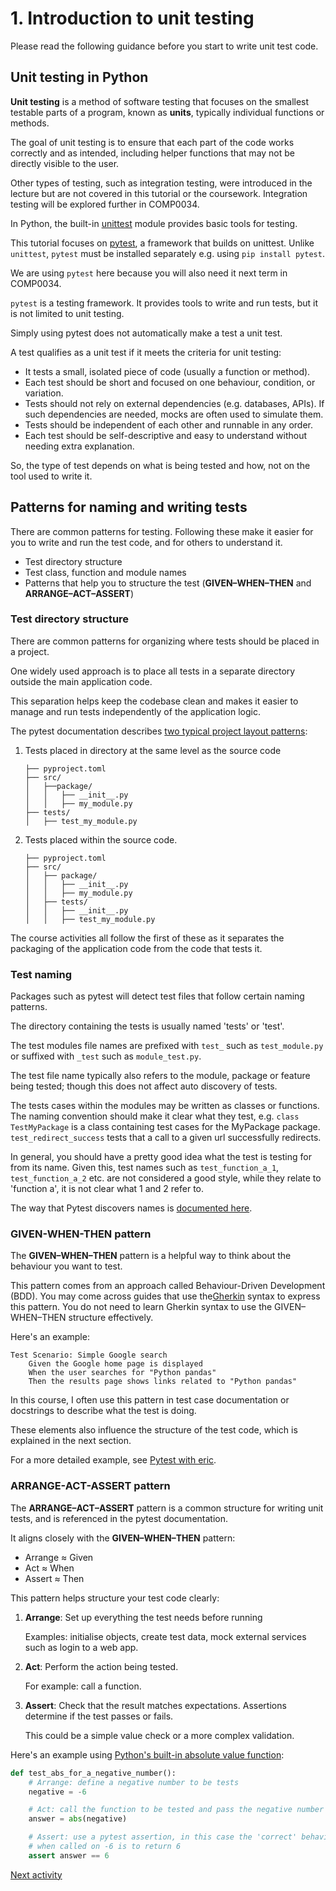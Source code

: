 # 1. Introduction to unit testing

Please read the following guidance before you start to write unit test code.

## Unit testing in Python

**Unit testing** is a method of software testing that focuses on the smallest testable parts of a program, known as
**units**, typically individual functions or methods.

The goal of unit testing is to ensure that each part of the code works correctly and as intended, including helper
functions that may not be directly visible to the user.

Other types of testing, such as integration testing, were introduced in the lecture but are not covered in this tutorial
or the coursework. Integration testing will be explored further in COMP0034.

In Python, the built-in [unittest](https://docs.python.org/3/library/unittest.html) module provides basic tools for testing.

This tutorial focuses on [pytest](https://docs.pytest.org/en/stable/getting-started.html), a framework that builds on
unittest. Unlike `unittest`, `pytest` must be installed separately e.g. using `pip install pytest`.

We are using `pytest` here because you will also need it next term in COMP0034.

`pytest` is a testing framework. It provides tools to write and run tests, but it is not limited to unit testing.

Simply using pytest does not automatically make a test a unit test.

A test qualifies as a unit test if it meets the criteria for unit testing:

- It tests a small, isolated piece of code (usually a function or method).
- Each test should be short and focused on one behaviour, condition, or variation.
- Tests should not rely on external dependencies (e.g. databases, APIs). If such dependencies are needed, mocks are
  often used to simulate them.
- Tests should be independent of each other and runnable in any order. 
- Each test should be self-descriptive and easy to understand without needing extra explanation.

So, the type of test depends on what is being tested and how, not on the tool used to write it.

## Patterns for naming and writing tests

There are common patterns for testing. Following these make it easier for you to write and run the test code, and for
others to understand it.

- Test directory structure
- Test class, function and module names
- Patterns that help you to structure the test (**GIVEN–WHEN–THEN** and **ARRANGE–ACT–ASSERT**)

### Test directory structure

There are common patterns for organizing where tests should be placed in a project.

One widely used approach is to place all tests in a separate directory outside the main application code.

This separation helps keep the codebase clean and makes it easier to manage and run tests independently of the
application logic.

The pytest documentation
describes [two typical project layout patterns](https://docs.pytest.org/en/stable/explanation/goodpractices.html#choosing-a-test-layout):

1. Tests placed in directory at the same level as the source code

    ```text
    ├── pyproject.toml
    ├── src/
    │   ├──package/
    │   │   ├── __init__.py
    │   │   ├── my_module.py
    ├── tests/
    │   ├── test_my_module.py
    ```

2. Tests placed within the source code.

    ```text
    ├── pyproject.toml
    ├── src/
    │   ├── package/
    │   │   ├── __init__.py
    │   │   ├── my_module.py
    │   ├── tests/
    │   │   ├── __init__.py
    │   │   ├── test_my_module.py
    ```

The course activities all follow the first of these as it separates the packaging of the application code from the code
that tests it.

### Test naming

Packages such as pytest will detect test files that follow certain naming patterns.

The directory containing the tests is usually named 'tests' or 'test'.

The test modules file names are prefixed with `test_` such as `test_module.py` or suffixed with `_test` such as
`module_test.py`.

The test file name typically also refers to the module, package or feature being tested; though this does not affect
auto discovery of tests.

The tests cases within the modules may be written as classes or functions. The naming convention should make it clear
what they test, e.g. `class TestMyPackage` is a class containing test cases for the MyPackage package.
`test_redirect_success` tests that a call to a given url successfully redirects.

In general, you should have a pretty good idea what the test is testing for from its name. Given this, test names such
as `test_function_a_1`, `test_function_a_2` etc. are not considered a good style, while they relate to 'function a',
it is not clear what 1 and 2 refer to.

The way that Pytest discovers names
is [documented here](https://docs.pytest.org/en/stable/explanation/goodpractices.html#conventions-for-python-test-discovery).

### GIVEN-WHEN-THEN pattern

The **GIVEN–WHEN–THEN** pattern is a helpful way to think about the behaviour you want to test.

This pattern comes from an approach called Behaviour-Driven Development (BDD). You may come across guides that use
the[Gherkin](https://cucumber.io/docs/gherkin/) syntax to express this pattern.
You do not need to learn Gherkin syntax to use the GIVEN–WHEN–THEN structure effectively.

Here's an example:

```text
Test Scenario: Simple Google search
    Given the Google home page is displayed
    When the user searches for "Python pandas"
    Then the results page shows links related to "Python pandas"
```

In this course, I often use this pattern in test case documentation or docstrings to describe what the test is doing.

These elements also influence the structure of the test code, which is explained in the next section.

For a more detailed example, see [Pytest with eric](https://pytest-with-eric.com/bdd/pytest-bdd/).

### ARRANGE-ACT-ASSERT pattern

The **ARRANGE–ACT–ASSERT** pattern is a common structure for writing unit tests, and is referenced in the pytest
documentation.

It aligns closely with the **GIVEN–WHEN–THEN** pattern:

- Arrange ≈ Given
- Act ≈ When
- Assert ≈ Then

This pattern helps structure your test code clearly:

1. **Arrange**: Set up everything the test needs before running

   Examples: initialise objects, create test data, mock external services such as login to a web app.
2. **Act**: Perform the action being tested.

   For example: call a function.
3. **Assert**: Check that the result matches expectations. Assertions determine if the test passes or fails.

   This could be a simple value check or a more complex validation.

Here's an example using [Python's built-in absolute value function](https://www.w3schools.com/python/ref_func_abs.asp):

```python
def test_abs_for_a_negative_number():
    # Arrange: define a negative number to be tests
    negative = -6

    # Act: call the function to be tested and pass the negative number
    answer = abs(negative)

    # Assert: use a pytest assertion, in this case the 'correct' behaviour from the function 
    # when called on -6 is to return 6
    assert answer == 6
```

[Next activity](9-02-pytest-tests.md)